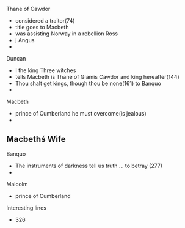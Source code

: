 
Thane of Cawdor
-	considered a traitor(74)
-	title goes to Macbeth
-	was assisting Norway in a rebellion
Ross
- j
Angus
- 
Duncan
- I the king
Three witches
- tells Macbeth is Thane of Glamis Cawdor and king hereafter(144)
- Thou shalt get kings, though thou be none(161) to Banquo
- 

Macbeth
- prince of Cumberland he must overcome(is jealous)
- 
Macbethś Wife
 - 
Banquo
- The instruments of darkness tell us truth ... to betray (277)
- 
Malcolm
- prince of Cumberland

Interesting lines
 - 326
<!--stackedit_data:
eyJoaXN0b3J5IjpbLTE0ODkzOTU2OTcsLTE1ODcxNTIxOTIsMz
U4OTg2NjI2LC0yMDg4NzQ2NjEyXX0=
-->